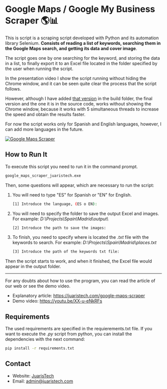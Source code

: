 # Google Maps / Google My Business Scraper 🌎📊

This is script is a scraping script developed with Python and its automation library Selenium. **Consists of reading a list of keywords, searching them in the Google Maps search, and getting its data and cover image**.

The script goes one by one searching for the keyword, and storing the data in a list, to finally export it to an Excel file located in the folder specified by the user when running the script.

In the presentation video I show the script running without hiding the Chrome window, and it can be seen quite clear the process that the script follows.

However, although I have added [that version](build/maps_scraper_juaristech_windowed_demo.exe) in the build folder, the final version and the one it is in the source code, works without showing the Chrome window, because it works with 5 simultaneous threads to increase the speed and obtain the results faster.

For now the script works only for Spanish and English languages, however, I can add more languages in the future.

[![Google Maps Scraper](https://juaristech.com/wp-content/uploads/2021/11/google-maps-scraper-result.jpg)](https://juaristech.com/google-maps-scraper "JuarisTech")

## How to Run It

To execute this script you need to run it in the command prompt.

```bash
google_maps_scraper_juaristech.exe
```

Then, some questions will appear, which are necessary to run the script:

1. You will need to type "ES" for Spanish or "EN" for English.

    ```bash
    [1] Introduce the language, (ES o EN): 
    ```
2. You will need to specify the folder to save the output Excel and images. For example: *D:\Projects\Spain\Madrid\output\\*

    ```bash
    [2] Introduce the path to save the images:
    ```

3. To finish, you need to specify where is located the *.txt* file with the keywords to search. For example: *D:\Projects\Spain\Madrid\places.txt*

    ```bash
    [3] Introduce the path of the keywords txt file:
    ```

Then the script starts to work, and when it finished, the Excel file would appear in the output folder.

---

For any doubts about how to use the program, you can read the article of our web or see the demo video.

- Explanatory article: https://juaristech.com/google-maps-scraper
- Demo video: https://youtu.be/XX-u-eNkRFs

## Requirements

The used requirements are specified in the requierements.txt file. If you want to execute the *.py* script from python, you can install the dependencies with the next command:

```bash
pip install -r requirements.txt
```

## Contact

- Website: [JuarisTech](https://juaristech.com/)
- Email: admin@juaristech.com


